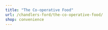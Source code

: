 ```yaml
---
title: "The Co-operative Food"
url: /chandlers-ford/the-co-operative-food/
shop: convenience
---
```


